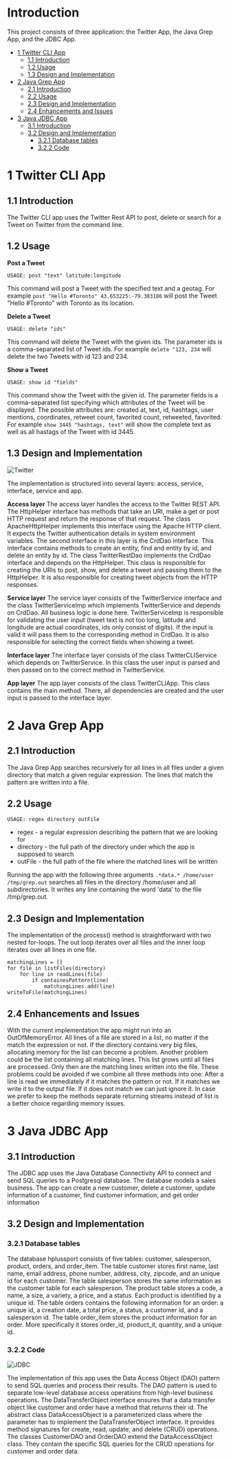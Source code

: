 # Introduction
This project consists of three application: the Twitter App, the Java Grep App, and the JDBC App.

- [1 Twitter CLI App](#1-twitter-cli-app)
  * [1.1 Introduction](#11-introduction)
  * [1.2 Usage](#12-usage)
  * [1.3 Design and Implementation](#13-design-and-implementation)
- [2 Java Grep App](#2-java-grep-app)
  * [2.1 Introduction](#21-introduction)
  * [2.2 Usage](#22-usage)
  * [2.3 Design and Implementation](#23-design-and-implementation)
  * [2.4 Enhancements and Issues](#24-enhancements-and-issues)
- [3 Java JDBC App](#3-java-jdbc-app)
  * [3.1 Introduction](#31-introduction)
  * [3.2 Design and Implementation](#32-design-and-implementation)
    + [3.2.1 Database tables](#321-database-tables)
    + [3.2.2 Code](#322-code)

# 1 Twitter CLI App
## 1.1 Introduction
The Twitter CLI app uses the Twitter Rest API to post, delete or search for a Tweet on Twitter from the command line.

## 1.2 Usage 
**Post a Tweet**
```
USAGE: post "text" latitude:longitude
```
This command will post a Tweet with the specified text and a geotag.
For example `post "Hello #Toronto" 43.653225:-79.383186` will post the Tweet "Hello #Toronto" with Toronto as its location.

**Delete a Tweet**
```
USAGE: delete "ids"
```
This command will delete the Tweet with the given ids.
The parameter ids is a comma-separated list of Tweet ids.
For example `delete "123, 234` will delete the two Tweets with id 123 and 234.

**Show a Tweet**
```
USAGE: show id "fields"
```
This command show the Tweet with the given id.
The parameter fields is a comma-separated list specifying which attributes of the Tweet will be displayed.
The possible attributes are: created at, text, id, hashtags, user mentions, coordinates, retweet count, favorited count, retweeted, favorited.
For example `show 3445 "hashtags, text"` will show the complete text as well as all hastags of the Tweet with id 3445.

## 1.3 Design and Implementation

![Twitter](https://github.com/MiriamEA/java_apps/tree/master/assets/TwitterCLIApp.jpg)

The implementation is structured into several layers: access, service, interface, service and app.

**Access layer** 
The access layer handles the access to the Twitter REST API.
The HttpHelper interface has methods that take an URI, make a get or post HTTP request and return the response of that request.
The class ApacheHttpHelper implements this interface using the Apache HTTP client.
It expects the Twitter authentication details in system environment variables. 
The second interface in this layer is the CrdDao interface.
This interface contains methods to create an entity, find and entity by id, and delete an entity by id.
The class TwitterRestDao implements the CrdDao interface and depends on the HttpHelper.
This class is responsible for creating the URIs to post, show, and delete a tweet and passing them to the HttpHelper.
It is also responsible for creating tweet objects from the HTTP responses.

**Service layer**
The service layer consists of the TwitterService interface and the class TwitterServiceImp which implements TwitterService and depends on CrdDao.
All business logic is done here.
TwitterServiceImp is responsible for validating the user input (tweet text is not too long, latitude and longitude are actual coordinates, ids only consist of digits).
If the input is valid it will pass them to the corresponding method in CrdDao.
It is also responsible for selecting the correct fields when showing a tweet.

**Interface layer**
The interface layer consists of the class TwitterCLIService which depends on TwitterService.
In this class the user input is parsed and then passed on to the correct method in TwitterService.

**App layer** 
The app layer consists of the class TwitterCLIApp.
This class contains the main method.
There, all dependencies are created and the user input is passed to the interface layer.

# 2 Java Grep App
## 2.1 Introduction
The Java Grep App searches recursively for all lines in all files under a given directory that match a given regular expression.
The lines that match the pattern are written into a file. 

## 2.2 Usage
```
USAGE: regex directory outFile
```
* regex - a regular expression describing the pattern that we are looking for
* directory  - the full path of the directory under which the app is supposed to search
* outFile - the full path of the file where the matched lines will be written
 
Running the app with the following three arguments
`.*data.* /home/user /tmp/grep.out`
searches all files in the directory /home/user and all subdirectories.
It writes any line containing the word 'data' to the file /tmp/grep.out.
 
## 2.3 Design and Implementation
The implementation of the process() method is straightforward with two nested for-loops.
The out loop iterates over all files and the inner loop iterates over all lines in one file.
```
matchingLines = []
for file in listFiles(directory)
    for line in readLines(file)
        if containesPattern(line)
            matchingLines.add(line)
writeToFile(matchingLines)
```

## 2.4 Enhancements and Issues
With the current implementation the app might run into an OutOfMemoryError.
All lines of a file are stored in a list, no matter if the match the expression or not.
If the directory contains very big files, allocating memory for the list can become a problem.
Another problem could be the list containing all matching lines.
This list grows until all files are processed.
Only then are the matching lines written into the file. 
These problems could be avoided if we combine all three methods into one: 
After a line is read we immediately if it matches the pattern or not.
If it matches we write it to the output file. If it does not match we can just ignore it.
In case we prefer to keep the methods separate returning streams instead of list is a better choice regarding memory issues. 

# 3 Java JDBC App
## 3.1 Introduction
The JDBC app uses the Java Database Connectivity API to connect and send SQL queries to a Postgresql database.
The database models a sales business.
The app can create a new customer, delete a customer, update information of a customer, find customer information, and get order information

## 3.2 Design and Implementation
### 3.2.1 Database tables
The database hplussport consists of five tables: customer, salesperson, product, orders, and order_item.
The table customer stores first name, last name, email address, phone number, address, city, zipcode, and an unique id for each customer.
The table salesperson stores the same information as the customer table for each salesperson.
The product table stores a code, a name, a size, a variety, a price, and a status. Each product is identified by a unique id.
The table orders contains the following information for an order: a unique id, a creation date, a total price, a status, a customer id, and a salesperson id.
The table order_item stores the product information for an order.
More specifically it stores order_id, product_it, quantity, and a unique id.

### 3.2.2 Code
![JDBC](https://github.com/MiriamEA/tree/master/assets/JDBC.png)

The implementation of this app uses the Data Access Object (DAO) pattern to send SQL queries and process their results.
The DAO pattern is used to separate low-level database access operations from high-level business operations.
The DataTransferObject interface ensures that a data transfer object like customer and order have a method that returns their id.
The abstract class DataAccessObject is a parameterized class where the parameter has to implement the DataTransferObject interface.
It provides method signatures for create, read, update, and delete (CRUD) operations.
The classes CustomerDAO and OrderDAO extend the DataAccessObject class.
They contain the specific SQL queries for the CRUD operations for customer and order data.
